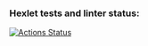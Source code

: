 ### Hexlet tests and linter status:
[![Actions Status](https://github.com/flags8192/frontend-project-lvl1/workflows/hexlet-check/badge.svg)](https://github.com/flags8192/frontend-project-lvl1/actions)